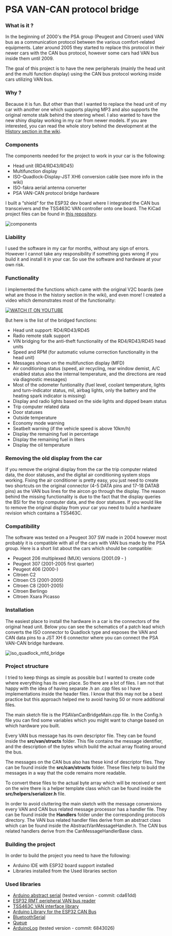 # PSA VAN-CAN protocol bridge

### What is it ?

In the beginning of 2000's the PSA group (Peugeot and Citroen) used VAN bus as a communication protocol between the various comfort-related equipments. Later around 2005 they started to replace this protocol in their newer cars with the CAN bus protocol, however some cars had VAN bus inside them until 2009.

The goal of this project is to have the new peripherals (mainly the head unit and the multi function display) using the CAN bus protocol working inside cars utilizing VAN bus.

### Why ?

Because it is fun. But other than that I wanted to replace the head unit of my car with another one which supports playing MP3 and also supports the original remote stalk behind the steering wheel. I also wanted to have the new shiny display working in my car from newer models. If you are interested, you can read the whole story behind the development at the [History section in the wiki][history].

### Components

The components needed for the project to work in your car is the following:
- Head unit (RD4/RD43/RD45)
- Multifunction display
- ISO-Quadlock-Display-JST XH6 conversion cable (see more info in the wiki)
- ISO-fakra aerial antenna converter
- PSA VAN-CAN protocol bridge hardware

I built a “shield” for the ESP32 dev board where I integrated the CAN bus transceivers and the TSS463C VAN controller onto one board. The KiCad project files can be found in [this repository][psavancanbridgehw].

![components](https://github.com/morcibacsi/PSAVanCanBridge/raw/master/images/components.png)

### Liability

I used the software in my car for months, without any sign of errors. However I cannot take any responsibility if something goes wrong if you build it and install it in your car. So use the software and hardware at your own risk.

### Functionality

I implemented the functions which came with the original V2C boards (see what are those in the history section in the wiki), and even more! I created a video which demonstrates most of the functionality:

[![WATCH IT ON YOUTUBE](https://img.youtube.com/vi/Qk_8EhsqwUA/0.jpg)](https://www.youtube.com/watch?v=Qk_8EhsqwUA "Watch it on YouTube")

But here is the list of the bridged functions:

 - Head unit support: RD4/RD43/RD45
 - Radio remote stalk support
 - VIN bridging for the anti-theft functionality of the RD4/RD43/RD45 head units
 - Speed and RPM (for automatic volume correction functionality in the head unit)
 - Messages shown on the multifunction display (MFD)
 - Air conditioning status (speed, air recycling, rear window demist, A/C enabled status also the internal temperature, and the directions are read via diagnostic messages)
 - Most of the odometer funtionality (fuel level, coolant temperature, lights and turn-indicator status, mil, airbag lights, only the battery and the heating spark indicator is missing)
 - Display and radio lights based on the side lights and dipped beam status
 - Trip computer related data
 - Door statuses
 - Outside temperature
 - Economy mode warning
 - Seatbelt warning (if the vehicle speed is above 10km/h)
 - Display the remaining fuel in percentage
 - Display the remaining fuel in liters
 - Display the oil temperature

### Removing the old display from the car

If you remove the original display from the car the trip computer related data, the door statuses, and the digital air conditioning system stops working. Fixing the air conditioner is pretty easy, you just need to create two shortcuts on the original connector (4-5 DATA pins and 17-18 DATAB pins) as the VAN bus lines for the aircon go through the display. The reason behind the missing functionality is due to the fact that the display queries the BSI for the trip computer data, and the door statuses. If you would like to remove the original display from your car you need to build a hardware revision which contains a TSS463C.

### Compatibility

The software was tested on a Peugeot 307 SW made in 2004 however most probably it is compatible with all of the cars with VAN bus made by the PSA group. Here is a short list about the cars which should be compatible:

- Peugeot 206 multiplexed (MUX) versions (2001.09 - )
- Peugeot 307 (2001-2005 first quarter)
- Peugeot 406 (2000-)
- Citroen C2
- Citroen C5 (2001-2005)
- Citroen C8 (2001-2005)
- Citroen Berlingo
- Citroen Xsara Picasso

### Installation
The easiest place to install the hardware in a car is the connectors of the original head unit. Below you can see the schematics of a patch lead which converts the ISO connector to Quadlock type and exposes the VAN and CAN data pins to a JST XH 6 connector where you can connect the PSA VAN-CAN bridge hardware.

![iso_quadlock_mfd_bridge](https://github.com/morcibacsi/PSAVanCanBridge/raw/master/images/iso_quadlock_mfd_bridge.png)

### Project structure

I tried to keep things as simple as possible but I wanted to create code where everything has its own place. So there are a lot of files. I am not that happy with the idea of having separate .h an .cpp files so I have implementations inside the header files. I know that this may not be a best practice but this approach helped me to avoid having 50 or more additional files.

The main sketch file is the PSAVanCanBridgeMain.cpp file. In the Config.h file you can find some variables which you might want to change based on which hardware you built.

Every VAN bus message has its own descriptor file. They can be found inside the **src/van/structs** folder. This file contains the message identifier, and the description of the bytes which build the actual array floating around the bus.

The messages on the CAN bus also has these kind of descriptor files. They can be found inside the **src/can/structs** folder. These files help to build the messages in a way that the code remains more readable.

To convert these files to the actual byte array which will be received or sent on the wire there is a helper template class which can be found inside the **src/helpers/serializer.h** file.

In order to avoid cluttering the main sketch with the message conversions every VAN and CAN bus related message processor has a handler file. They can be found inside the **Handlers** folder under the corresponding protocols directory. The VAN bus related handler files derive from an abstract class which can be found inside the AbstractVanMessageHandler.h. The CAN bus related handlers derive from the CanMessageHandlerBase class.

### Building the project

In order to build the project you need to have the following:

 - Arduino IDE with ESP32 board support installed
 - Libraries installed from the Used libraries section

### Used libraries

- [Arduino abstract serial][lib_abstract_serial] (tested version - commit: cda61dd)
- [ESP32 RMT peripheral VAN bus reader][lib_esp32_van_rx]
- [TSS463C VAN interface library][lib_tss463c_van]
- [Arduino Library for the ESP32 CAN Bus][lib_esp32_can]
- [BluetoothSerial][lib_bluetoothserial]
- [Queue][lib_queue]
- [ArduinoLog][lib_arduinolog] (tested version - commit: 6843026)


[lib_abstract_serial]: https://github.com/computergeek125/arduino-abstract-serial
[lib_tss463c_van]: https://github.com/morcibacsi/arduino_tss463_van
[lib_esp32_van_rx]: https://github.com/morcibacsi/esp32_rmt_van_rx
[lib_esp32_can]: https://github.com/morcibacsi/ESP32-Arduino-CAN/tree/fix/can_cfg_to_constructor
[lib_bluetoothserial]: https://github.com/espressif/arduino-esp32/tree/master/libraries/BluetoothSerial
[lib_queue]: https://github.com/SMFSW/Queue
[lib_arduinolog]: https://github.com/thijse/Arduino-Log/
[psavancanbridgehw]: https://github.com/morcibacsi/PSAVanCanBridgeHW
[history]: https://github.com/morcibacsi/PSAVanCanBridge/wiki/History
